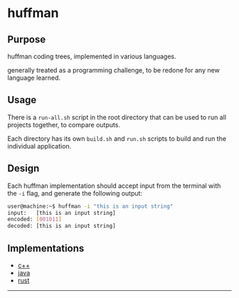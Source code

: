 # huffman
## Purpose
huffman coding trees, implemented in various languages.

generally treated as a programming challenge, to be redone for any new language learned.

## Usage
There is a `run-all.sh` script in the root directory that can be used to run all projects together, to compare outputs.

Each directory has its own `build.sh` and `run.sh` scripts to build and run the individual application.

## Design
Each huffman implementation should accept input from the terminal with the `-i` flag, and generate the following output:

```bash
user@machine:~$ huffman -i "this is an input string"
input:   [this is an input string]
encoded: [001011]
decoded: [this is an input string]
```

## Implementations
* [c++](c++-huffman/)
* [java](java-huffman/)
* [rust](rust-huffman/)

---
